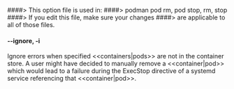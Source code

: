 ####> This option file is used in:
####>   podman pod rm, pod stop, rm, stop
####> If you edit this file, make sure your changes
####> are applicable to all of those files.
#### **--ignore**, **-i**

Ignore errors when specified <<containers|pods>> are not in the container store.  A user
might have decided to manually remove a <<container|pod>> which would lead to a failure
during the ExecStop directive of a systemd service referencing that <<container|pod>>.
